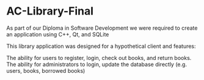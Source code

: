 # AC-Library-Final

As part of our Diploma in Software Development we were required to create an application using C++, Qt, and SQLite

This library application was designed for a hypothetical client and features:

The ability for users to register, login, check out books, and return books.
The ability for administrators to login, update the database directly (e.g. users, books, borrowed books)
